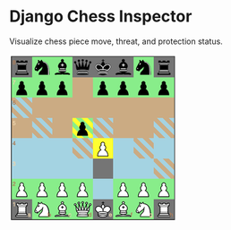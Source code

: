 # Django Chess Inspector
Visualize chess piece move, threat, and protection status.

![user interface](chess_coverage.png)

